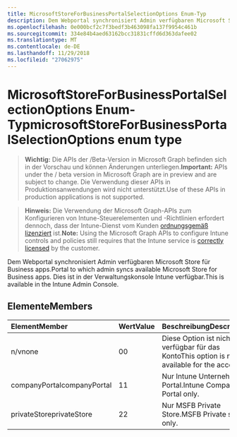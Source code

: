 ```yaml
---
title: MicrosoftStoreForBusinessPortalSelectionOptions Enum-Typ
description: Dem Webportal synchronisiert Admin verfügbaren Microsoft Store für Business apps. Dies ist in der Verwaltungskonsole Intune verfügbar.
ms.openlocfilehash: 0e000bcf2c7f3bedf3b463098fa137f9954c461b
ms.sourcegitcommit: 334e84b4aed63162bcc31831cffd6d363dafee02
ms.translationtype: MT
ms.contentlocale: de-DE
ms.lasthandoff: 11/29/2018
ms.locfileid: "27062975"
---
```

# <a name="microsoftstoreforbusinessportalselectionoptions-enum-type"></a><span data-ttu-id="7cc60-104">MicrosoftStoreForBusinessPortalSelectionOptions Enum-Typ</span><span class="sxs-lookup"><span data-stu-id="7cc60-104">microsoftStoreForBusinessPortalSelectionOptions enum type</span></span>

> <span data-ttu-id="7cc60-105">**Wichtig:** Die APIs der /Beta-Version in Microsoft Graph befinden sich in der Vorschau und können Änderungen unterliegen.</span><span class="sxs-lookup"><span data-stu-id="7cc60-105">**Important:** APIs under the / beta version in Microsoft Graph are in preview and are subject to change.</span></span> <span data-ttu-id="7cc60-106">Die Verwendung dieser APIs in Produktionsanwendungen wird nicht unterstützt.</span><span class="sxs-lookup"><span data-stu-id="7cc60-106">Use of these APIs in production applications is not supported.</span></span>

> <span data-ttu-id="7cc60-107">**Hinweis:** Die Verwendung der Microsoft Graph-APIs zum Konfigurieren von Intune-Steuerelementen und -Richtlinien erfordert dennoch, dass der Intune-Dienst vom Kunden [ordnungsgemäß lizenziert](https://go.microsoft.com/fwlink/?linkid=839381) ist.</span><span class="sxs-lookup"><span data-stu-id="7cc60-107">**Note:** Using the Microsoft Graph APIs to configure Intune controls and policies still requires that the Intune service is [correctly licensed](https://go.microsoft.com/fwlink/?linkid=839381) by the customer.</span></span>

<span data-ttu-id="7cc60-108">Dem Webportal synchronisiert Admin verfügbaren Microsoft Store für Business apps.</span><span class="sxs-lookup"><span data-stu-id="7cc60-108">Portal to which admin syncs available Microsoft Store for Business apps.</span></span> <span data-ttu-id="7cc60-109">Dies ist in der Verwaltungskonsole Intune verfügbar.</span><span class="sxs-lookup"><span data-stu-id="7cc60-109">This is available in the Intune Admin Console.</span></span>
## <a name="members"></a><span data-ttu-id="7cc60-110">Elemente</span><span class="sxs-lookup"><span data-stu-id="7cc60-110">Members</span></span>
|<span data-ttu-id="7cc60-111">Element</span><span class="sxs-lookup"><span data-stu-id="7cc60-111">Member</span></span>|<span data-ttu-id="7cc60-112">Wert</span><span class="sxs-lookup"><span data-stu-id="7cc60-112">Value</span></span>|<span data-ttu-id="7cc60-113">Beschreibung</span><span class="sxs-lookup"><span data-stu-id="7cc60-113">Description</span></span>|
|:---|:---|:---|
|<span data-ttu-id="7cc60-114">n/v</span><span class="sxs-lookup"><span data-stu-id="7cc60-114">none</span></span>|<span data-ttu-id="7cc60-115">0</span><span class="sxs-lookup"><span data-stu-id="7cc60-115">0</span></span>|<span data-ttu-id="7cc60-116">Diese Option ist nicht verfügbar für das Konto</span><span class="sxs-lookup"><span data-stu-id="7cc60-116">This option is not available for the account</span></span>|
|<span data-ttu-id="7cc60-117">companyPortal</span><span class="sxs-lookup"><span data-stu-id="7cc60-117">companyPortal</span></span>|<span data-ttu-id="7cc60-118">1</span><span class="sxs-lookup"><span data-stu-id="7cc60-118">1</span></span>|<span data-ttu-id="7cc60-119">Nur Intune Unternehmen Portal.</span><span class="sxs-lookup"><span data-stu-id="7cc60-119">Intune Company Portal only.</span></span>|
|<span data-ttu-id="7cc60-120">privateStore</span><span class="sxs-lookup"><span data-stu-id="7cc60-120">privateStore</span></span>|<span data-ttu-id="7cc60-121">2</span><span class="sxs-lookup"><span data-stu-id="7cc60-121">2</span></span>|<span data-ttu-id="7cc60-122">Nur MSFB Private Store.</span><span class="sxs-lookup"><span data-stu-id="7cc60-122">MSFB Private store only.</span></span>|





